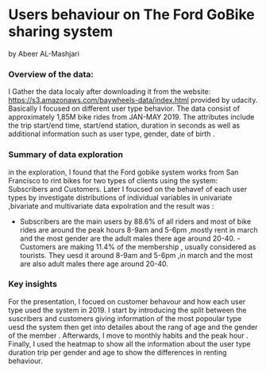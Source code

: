 
# Users behaviour on The Ford GoBike sharing system
by Abeer AL-Mashjari

### Overview of the data:

I Gather the data localy after downloading it from the website: https://s3.amazonaws.com/baywheels-data/index.html provided by udacity. Basically I focused on different user type behavior.
The data consist of approximately 1,85M bike rides from JAN-MAY 2019. The attributes include the trip start/end time, start/end station, duration in seconds as well as additional information such as user type, gender, date of birth .

### Summary of data exploration

in the exploration, I found that the Ford gobike system works from San Francisco to rint bikes for two types of clients using the system: Subscribers and Customers.
Later I foucsed on the behavef of each user types by investigate distributions of individual variables in univariate ,bivariate and multivariate data expolration  and the result was  :
- Subscribers are the main users by  88.6% of all riders and most of bike rides are around the peak hours 8-9am and 5-6pm ,mostly rent in march and the most gender are the adult males there age around 20-40.
-Customers are making 11.4% of the membership , usually considered as tourists. They uesd it around 8-9am and 5-6pm ,in march and the most are also adult males there age around 20-40. 
    

### Key insights

For the presentation, I focued on customer behavour and how each user type used the system in 2019.  I start by introducing the split between the suscribers and customers giving information of the most popoular type uesd the system then get into detailes about the rang of age and the gender of the member . Afterwards, I move to monthly habits and the peak hour . Finally, I used the heatmap to show all the information about the user type duration trip per gender and age  to show the differences in renting behaviour.
